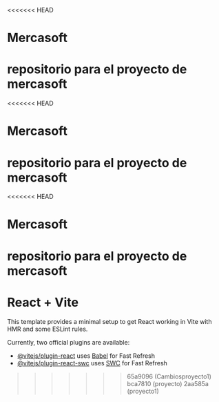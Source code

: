 <<<<<<< HEAD
# Mercasoft
repositorio para el proyecto de mercasoft
=======
<<<<<<< HEAD
# Mercasoft
repositorio para el proyecto de mercasoft
=======
<<<<<<< HEAD
# Mercasoft
repositorio para el proyecto de mercasoft
=======
# React + Vite

This template provides a minimal setup to get React working in Vite with HMR and some ESLint rules.

Currently, two official plugins are available:

- [@vitejs/plugin-react](https://github.com/vitejs/vite-plugin-react/blob/main/packages/plugin-react/README.md) uses [Babel](https://babeljs.io/) for Fast Refresh
- [@vitejs/plugin-react-swc](https://github.com/vitejs/vite-plugin-react-swc) uses [SWC](https://swc.rs/) for Fast Refresh
>>>>>>> 65a9096 (Cambiosproyecto1)
>>>>>>> bca7810 (proyecto)
>>>>>>> 2aa585a (proyecto1)
